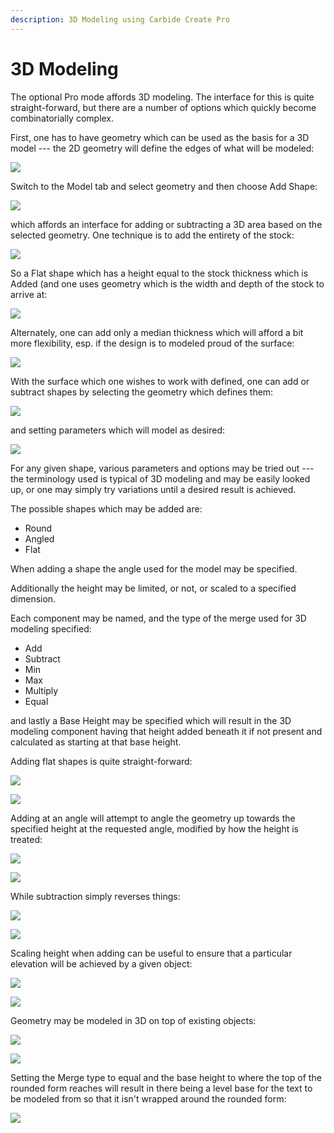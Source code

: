 ```yaml
---
description: 3D Modeling using Carbide Create Pro
---
```


# 3D Modeling

The optional Pro mode affords 3D modeling. The interface for this is quite straight-forward, but there are a number of options which quickly become combinatorially complex.

First, one has to have geometry which can be used as the basis for a 3D model --- the 2D geometry will define the edges of what will be modeled:

![](<.gitbook/assets/image (128).png>)

Switch to the Model tab and select geometry and then choose Add Shape:

![](<.gitbook/assets/image (118).png>)

which affords an interface for adding or subtracting a 3D area based on the selected geometry. One technique is to add the entirety of the stock:

![](<.gitbook/assets/image (122).png>)

So a Flat shape which has a height equal to the stock thickness which is Added (and one uses geometry which is the width and depth of the stock to arrive at:

![](<.gitbook/assets/image (138).png>)

Alternately, one can add only a median thickness which will afford a bit more flexibility, esp. if the design is to modeled proud of the surface:

![](<.gitbook/assets/image (117).png>)

With the surface which one wishes to work with defined, one can add or subtract shapes by selecting the geometry which defines them:

![](<.gitbook/assets/image (121) (1).png>)

and setting parameters which will model as desired:

![](<.gitbook/assets/image (124) (1).png>)

For any given shape, various parameters and options may be tried out --- the terminology used is typical of 3D modeling and may be easily looked up, or one may simply try variations until a desired result is achieved.

The possible shapes which may be added are:

* Round
* Angled
* Flat

When adding a shape the angle used for the model may be specified.

Additionally the height may be limited, or not, or scaled to a specified dimension.

Each component may be named, and the type of the merge used for 3D modeling specified:

* Add
* Subtract
* Min
* Max
* Multiply
* Equal

and lastly a Base Height may be specified which will result in the 3D modeling component having that height added beneath it if not present and calculated as starting at that base height.

Adding flat shapes is quite straight-forward:

![](<.gitbook/assets/image (136).png>)

![](<.gitbook/assets/image (124).png>)

Adding at an angle will attempt to angle the geometry up towards the specified height at the requested angle, modified by how the height is treated:

![](<.gitbook/assets/image (120).png>)

![](<.gitbook/assets/image (121).png>)

While subtraction simply reverses things:

![](<.gitbook/assets/image (137).png>)

![](<.gitbook/assets/image (141).png>)

Scaling height when adding can be useful to ensure that a particular elevation will be achieved by a given object:

![](<.gitbook/assets/image (123).png>)

![](<.gitbook/assets/image (125).png>)

Geometry may be modeled in 3D on top of existing objects:

![](<.gitbook/assets/image (132).png>)

![](<.gitbook/assets/image (140).png>)

Setting the Merge type to equal and the base height to where the top of the rounded form reaches will result in there being a level base for the text to be modeled from so that it isn't wrapped around the rounded form:

![](<.gitbook/assets/image (114).png>)
